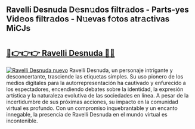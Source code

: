 ## Ravelli Desnuda D𝚎sn𝚞dos filtr𝚊dos - Parts-yes Vid𝚎os filtr𝚊dos - N𝚞evas f𝚘tos atr𝚊ctivas MiCJs

# <h2><a href="http://mb86qy.tromn.icu/?c=Ravelli+Desnuda">🔗👉👉👉 Ravelli Desnuda 🔗🔗</a></h2>

[![Ravelli Desnuda nuevo](https://i.imgur.com/pEAQMta.gif)](http://mb86qy.tromn.icu/?c=Ravelli+Desnuda)
Ravelli Desnuda, un personaje intrigante y desconcertante, trasciende las etiquetas simples. Su uso pionero de los medios digitales para la autorrepresentación ha cautivado y enfurecido a los espectadores, encendiendo debates sobre la identidad, la expresión artística y la naturaleza evolutiva de las sociedades en línea. A pesar de la incertidumbre de sus próximas acciones, su impacto en la comunidad virtual es profundo. Con un compromiso inquebrantable y un encanto innegable, la presencia de Ravelli Desnuda en el mundo virtual es incontenible.
